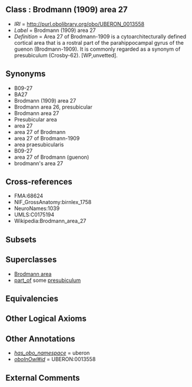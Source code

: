 
## Class : Brodmann (1909) area 27

 * *IRI* = http://purl.obolibrary.org/obo/UBERON_0013558
 * *Label* = Brodmann (1909) area 27
 * *Definition* = Area 27 of Brodmann-1909 is a cytoarchitecturally defined cortical area that is a rostral part of the parahippocampal gyrus of the guenon (Brodmann-1909). It is commonly regarded as a synonym of presubiculum (Crosby-62). [WP,unvetted].

## Synonyms

 * B09-27
 * BA27
 * Brodmann (1909) area 27
 * Brodmann area 26, presubicular
 * Brodmann area 27
 * Presubicular area
 * area 27
 * area 27 of Brodmann
 * area 27 of Brodmann-1909
 * area praesubicularis
 * B09-27
 * area 27 of Brodmann (guenon)
 * brodmann's area 27

## Cross-references

 * FMA:68624
 * NIF_GrossAnatomy:birnlex_1758
 * NeuroNames:1039
 * UMLS:C0175194
 * Wikipedia:Brodmann_area_27

## Subsets


## Superclasses

 * [Brodmann area](../../UBERON/29/UBERON_0013529.md)
 * [part_of](../../BFO/50/BFO_0000050.md) some [presubiculum](../../UBERON/53/UBERON_0001953.md)

## Equivalencies


## Other Logical Axioms


## Other Annotations

 * *[has_obo_namespace](../../ce/oboInOwl#hasOBONamespace.md)* = uberon
 * *[oboInOwl#id](../../id/oboInOwl#id.md)* = UBERON:0013558

## External Comments

